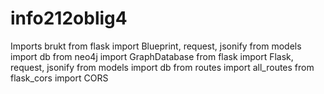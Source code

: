 # info212oblig4
Imports brukt
from flask import Blueprint, request, jsonify
from models import db
from neo4j import GraphDatabase
from flask import Flask, request, jsonify
from models import db
from routes import all_routes
from flask_cors import CORS
